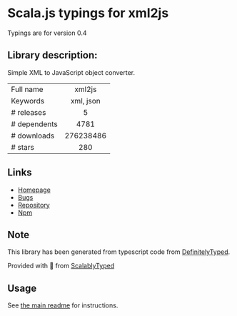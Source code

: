 
# Scala.js typings for xml2js

Typings are for version 0.4

## Library description:
Simple XML to JavaScript object converter.

|                    |                 |
| ------------------ | :-------------: |
| Full name          | xml2js |
| Keywords           | xml, json |
| # releases         | 5 |
| # dependents       | 4781 |
| # downloads        | 276238486 |
| # stars            | 280 |

## Links
- [Homepage](https://github.com/Leonidas-from-XIV/node-xml2js)
- [Bugs](https://github.com/Leonidas-from-XIV/node-xml2js/issues)
- [Repository](https://github.com/Leonidas-from-XIV/node-xml2js)
- [Npm](https://www.npmjs.com/package/xml2js)
    


## Note
This library has been generated from typescript code from [DefinitelyTyped](https://definitelytyped.org).

Provided with :purple_heart: from [ScalablyTyped](https://github.com/oyvindberg/ScalablyTyped)

## Usage
See [the main readme](../../readme.md) for instructions.


